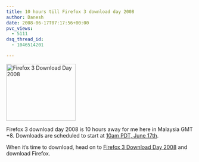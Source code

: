```yaml
---
title: 10 hours till Firefox 3 download day 2008
author: Danesh
date: 2008-06-17T07:17:56+00:00
pvc_views:
  - 5111
dsq_thread_id:
  - 1046514201

---
```

[<img loading="lazy" class="alignnone size-medium wp-image-618" title="Firefox 3 Download Day 2008" src="/wp-content/uploads/2008/06/2586455290_12c90be6d5.jpg" alt="Firefox 3 Download Day 2008" width="186" height="153" />][1]

Firefox 3 download day 2008 is 10 hours away for me here in Malaysia GMT +8. Downloads are scheduled to start at [10am PDT, June 17th][2].

When it&#8217;s time to download, head on to [Firefox 3 Download Day 2008][3] and download Firefox.

 [1]: /wp-content/uploads/2008/06/2586455290_12c90be6d5.jpg
 [2]: http://www.timeanddate.com/worldclock/fixedtime.html?month=6&day=17&year=2008&hour=10&min=0&sec=0&p1=224&sort=1
 [3]: http://www.spreadfirefox.com/en-US/worldrecord/